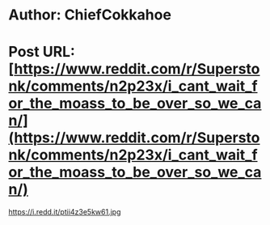 # Author: ChiefCokkahoe
# Post URL: [https://www.reddit.com/r/Superstonk/comments/n2p23x/i_cant_wait_for_the_moass_to_be_over_so_we_can/](https://www.reddit.com/r/Superstonk/comments/n2p23x/i_cant_wait_for_the_moass_to_be_over_so_we_can/)


https://i.redd.it/ptii4z3e5kw61.jpg